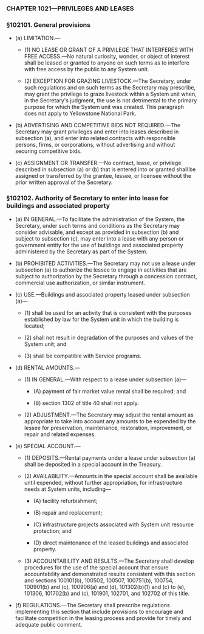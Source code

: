 ### **CHAPTER 1021—PRIVILEGES AND LEASES**

### §102101. General provisions
* (a) LIMITATION.—

  * (1) NO LEASE OR GRANT OF A PRIVILEGE THAT INTERFERES WITH FREE ACCESS.—No natural curiosity, wonder, or object of interest shall be leased or granted to anyone on such terms as to interfere with free access by the public to any System unit.

  * (2) EXCEPTION FOR GRAZING LIVESTOCK.—The Secretary, under such regulations and on such terms as the Secretary may prescribe, may grant the privilege to graze livestock within a System unit when, in the Secretary's judgment, the use is not detrimental to the primary purpose for which the System unit was created. This paragraph does not apply to Yellowstone National Park.


* (b) ADVERTISING AND COMPETITIVE BIDS NOT REQUIRED.—The Secretary may grant privileges and enter into leases described in subsection (a), and enter into related contracts with responsible persons, firms, or corporations, without advertising and without securing competitive bids.

* (c) ASSIGNMENT OR TRANSFER.—No contract, lease, or privilege described in subsection (a) or (b) that is entered into or granted shall be assigned or transferred by the grantee, lessee, or licensee without the prior written approval of the Secretary.

### §102102. Authority of Secretary to enter into lease for buildings and associated property
* (a) IN GENERAL.—To facilitate the administration of the System, the Secretary, under such terms and conditions as the Secretary may consider advisable, and except as provided in subsection (b) and subject to subsection (c), may enter into a lease with any person or government entity for the use of buildings and associated property administered by the Secretary as part of the System.

* (b) PROHIBITED ACTIVITIES.—The Secretary may not use a lease under subsection (a) to authorize the lessee to engage in activities that are subject to authorization by the Secretary through a concession contract, commercial use authorization, or similar instrument.

* (c) USE.—Buildings and associated property leased under subsection (a)—

  * (1) shall be used for an activity that is consistent with the purposes established by law for the System unit in which the building is located;

  * (2) shall not result in degradation of the purposes and values of the System unit; and

  * (3) shall be compatible with Service programs.


* (d) RENTAL AMOUNTS.—

  * (1) IN GENERAL.—With respect to a lease under subsection (a)—

    * (A) payment of fair market value rental shall be required; and

    * (B) section 1302 of title 40 shall not apply.


  * (2) ADJUSTMENT.—The Secretary may adjust the rental amount as appropriate to take into account any amounts to be expended by the lessee for preservation, maintenance, restoration, improvement, or repair and related expenses.


* (e) SPECIAL ACCOUNT.—

  * (1) DEPOSITS.—Rental payments under a lease under subsection (a) shall be deposited in a special account in the Treasury.

  * (2) AVAILABILITY.—Amounts in the special account shall be available until expended, without further appropriation, for infrastructure needs at System units, including—

    * (A) facility refurbishment;

    * (B) repair and replacement;

    * (C) infrastructure projects associated with System unit resource protection; and

    * (D) direct maintenance of the leased buildings and associated property.


  * (3) ACCOUNTABILITY AND RESULTS.—The Secretary shall develop procedures for the use of the special account that ensure accountability and demonstrated results consistent with this section and sections 100101(b), 100502, 100507, 100751(b), 100754, 100901(b) and (c), 100906(a) and (d), 101302(b)(1) and (c) to (e), 101306, 101702(b) and (c), 101901, 102701, and 102702 of this title.


* (f) REGULATIONS.—The Secretary shall prescribe regulations implementing this section that include provisions to encourage and facilitate competition in the leasing process and provide for timely and adequate public comment.